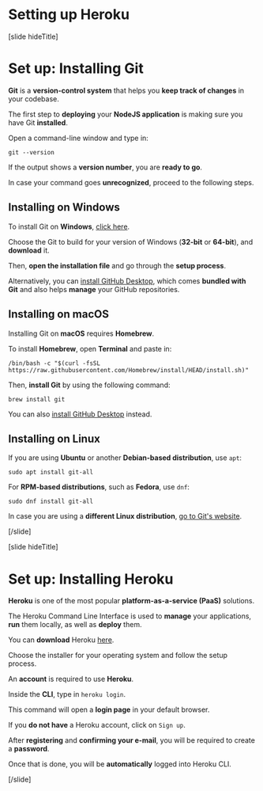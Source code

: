 # Setting up Heroku

[slide hideTitle]

# Set up: Installing Git

**Git** is a **version-control system** that helps you **keep track of changes** in your codebase.

The first step to **deploying** your **NodeJS application** is making sure you have Git **installed**.

Open a command\-line window and type in:

`git --version`

If the output shows a **version number**, you are **ready to go**.

In case your command goes **unrecognized**, proceed to the following steps.

## Installing on Windows

To install Git on **Windows**, [click here](https://git-scm.com/download/win).

Choose the Git to build for your version of Windows (**32-bit** or **64-bit**), and **download** it.

Then, **open the installation file** and go through the **setup process**.

Alternatively, you can [install GitHub Desktop](https://desktop.github.com/), which comes **bundled with Git** and also helps **manage** your GitHub repositories.

## Installing on macOS

Installing Git on **macOS** requires **Homebrew**.

To install **Homebrew**, open **Terminal** and paste in:

`/bin/bash -c "$(curl -fsSL https://raw.githubusercontent.com/Homebrew/install/HEAD/install.sh)"`

Then, **install Git** by using the following command:

`brew install git`

You can also [install GitHub Desktop](https://desktop.github.com/) instead.

## Installing on Linux

If you are using **Ubuntu** or another **Debian-based distribution**, use `apt`:

`sudo apt install git-all`

For **RPM-based distributions**, such as **Fedora**, use `dnf`:

`sudo dnf install git-all`

In case you are using a **different Linux distribution**, [go to Git's website](https://git-scm.com/download/linux).

[/slide]


[slide hideTitle]

#  Set up: Installing Heroku

**Heroku** is one of the most popular **platform-as-a-service (PaaS)** solutions.

The Heroku Command Line Interface is used to **manage** your applications, **run** them locally, as well as **deploy** them.

You can **download** Heroku [here](https://devcenter.heroku.com/articles/getting-started-with-nodejs#set-up
).

Choose the installer for your operating system and follow the setup process.

An **account** is required to use **Heroku**.

Inside the **CLI**, type in `heroku login`.

This command will open a **login page** in your default browser.

If you **do not have** a Heroku account, click on `Sign up`.

After **registering** and **confirming your e-mail**, you will be required to create a **password**.

Once that is done, you will be **automatically** logged into Heroku CLI.

[/slide]